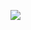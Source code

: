 ![](https://media.discordapp.net/attachments/1198612270087946260/1277340389682184304/image.png?ex=66cccf70&is=66cb7df0&hm=56795ad0dba0aa3624cc124e22ee489506de4d9bbe8062d60ceb46f3060f2452&=&format=webp&quality=lossless&width=228&height=128)
